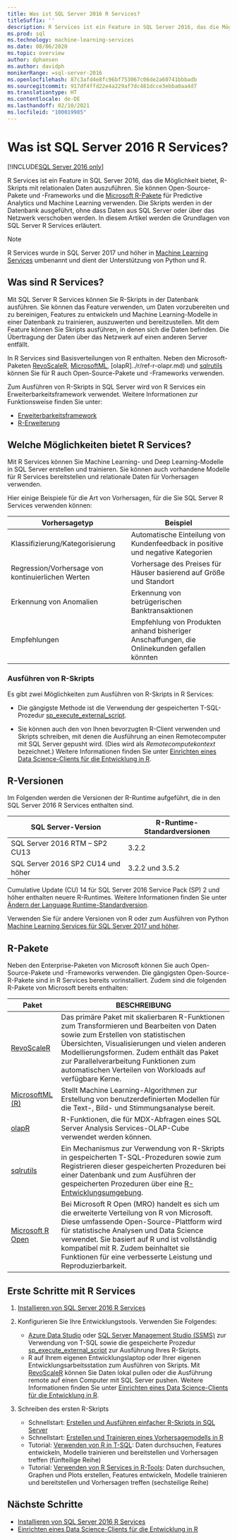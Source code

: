 ```yaml
---
title: Was ist SQL Server 2016 R Services?
titleSuffix: ''
description: R Services ist ein Feature in SQL Server 2016, das die Möglichkeit bietet, R-Skripts mit relationalen Daten auszuführen. Sie können Open-Source-Pakete und -Frameworks und die Microsoft R-Pakete für Predictive Analytics und Machine Learning verwenden. Die Skripts werden in der Datenbank ausgeführt, ohne dass Daten aus SQL Server oder über das Netzwerk verschoben werden. In diesem Artikel werden die Grundlagen von SQL Server R Services erläutert.
ms.prod: sql
ms.technology: machine-learning-services
ms.date: 08/06/2020
ms.topic: overview
author: dphansen
ms.author: davidph
monikerRange: =sql-server-2016
ms.openlocfilehash: 87c3afd4e8fc96bf753067c06de2a60741bbbadb
ms.sourcegitcommit: 917df4ffd22e4a229af7dc481dcce3ebba0aa4d7
ms.translationtype: HT
ms.contentlocale: de-DE
ms.lasthandoff: 02/10/2021
ms.locfileid: "100019985"
---
```

# <a name="what-is-sql-server-2016-r-services"></a>Was ist SQL Server 2016 R Services?

[!INCLUDE[SQL Server 2016 only](../../includes/applies-to-version/sqlserver2016-only.md)]

R Services ist ein Feature in SQL Server 2016, das die Möglichkeit bietet, R-Skripts mit relationalen Daten auszuführen. Sie können Open-Source-Pakete und -Frameworks und die [Microsoft R-Pakete](#packages) für Predictive Analytics und Machine Learning verwenden. Die Skripts werden in der Datenbank ausgeführt, ohne dass Daten aus SQL Server oder über das Netzwerk verschoben werden. In diesem Artikel werden die Grundlagen von SQL Server R Services erläutert.

> [!Note]
> R Services wurde in SQL Server 2017 und höher in [Machine Learning Services](../sql-server-machine-learning-services.md) umbenannt und dient der Unterstützung von Python und R.

## <a name="what-is-r-services"></a>Was sind R Services?

Mit SQL Server R Services können Sie R-Skripts in der Datenbank ausführen. Sie können das Feature verwenden, um Daten vorzubereiten und zu bereinigen, Features zu entwickeln und Machine Learning-Modelle in einer Datenbank zu trainieren, auszuwerten und bereitzustellen. Mit dem Feature können Sie Skripts ausführen, in denen sich die Daten befinden. Die Übertragung der Daten über das Netzwerk auf einen anderen Server entfällt.

In R Services sind Basisverteilungen von R enthalten. Neben den Microsoft-Paketen [RevoScaleR](../r/ref-r-revoscaler.md), [MicrosoftML](../r/ref-r-microsoftml.md), [olapR]../r/ref-r-olapr.md) und [sqlrutils](../r/ref-r-sqlrutils.md) können Sie für R auch Open-Source-Pakete und -Frameworks verwenden.

Zum Ausführen von R-Skripts in SQL Server wird von R Services ein Erweiterbarkeitsframework verwendet. Weitere Informationen zur Funktionsweise finden Sie unter:

+ [Erweiterbarkeitsframework](../concepts/extensibility-framework.md)
+ [R-Erweiterung](../concepts/extension-r.md)

## <a name="what-can-i-do-with-r-services"></a>Welche Möglichkeiten bietet R Services?

Mit R Services können Sie Machine Learning- und Deep Learning-Modelle in SQL Server erstellen und trainieren. Sie können auch vorhandene Modelle für R Services bereitstellen und relationale Daten für Vorhersagen verwenden.

Hier einige Beispiele für die Art von Vorhersagen, für die Sie SQL Server R Services verwenden können:

|Vorhersagetyp|Beispiel|
|-|-|
|Klassifizierung/Kategorisierung|Automatische Einteilung von Kundenfeedback in positive und negative Kategorien|
|Regression/Vorhersage von kontinuierlichen Werten|Vorhersage des Preises für Häuser basierend auf Größe und Standort|
|Erkennung von Anomalien|Erkennung von betrügerischen Banktransaktionen |
|Empfehlungen|Empfehlung von Produkten anhand bisheriger Anschaffungen, die Onlinekunden gefallen könnten|

### <a name="how-to-execute-r-scripts"></a>Ausführen von R-Skripts

Es gibt zwei Möglichkeiten zum Ausführen von R-Skripts in R Services:

+ Die gängigste Methode ist die Verwendung der gespeicherten T-SQL-Prozedur [sp_execute_external_script](../../relational-databases/system-stored-procedures/sp-execute-external-script-transact-sql.md).

+ Sie können auch den von Ihnen bevorzugten R-Client verwenden und Skripts schreiben, mit denen die Ausführung an einen Remotecomputer mit SQL Server gepusht wird. (Dies wird als *Remotecomputekontext* bezeichnet.) Weitere Informationen finden Sie unter [Einrichten eines Data Science-Clients für die Entwicklung in R](../r/set-up-a-data-science-client.md).

<a name="version"></a>

## <a name="r-versions"></a>R-Versionen

Im Folgenden werden die Versionen der R-Runtime aufgeführt, die in den SQL Server 2016 R Services enthalten sind.

SQL Server-Version | R-Runtime-Standardversionen |
|-|-|
| SQL Server 2016 RTM – SP2 CU13 | 3.2.2 |
| SQL Server 2016 SP2 CU14 und höher | 3.2.2 und 3.5.2 |

Cumulative Update (CU) 14 für SQL Server 2016 Service Pack (SP) 2 und höher enthalten neuere R-Runtimes. Weitere Informationen finden Sie unter [Ändern der Language Runtime-Standardversion](../install/change-default-language-runtime-version.md).

Verwenden Sie für andere Versionen von R oder zum Ausführen von Python [Machine Learning Services für SQL Server 2017 und höher](../sql-server-machine-learning-services.md).

<a name="packages"></a>

## <a name="r-packages"></a>R-Pakete

Neben den Enterprise-Paketen von Microsoft können Sie auch Open-Source-Pakete und -Frameworks verwenden. Die gängigsten Open-Source-R-Pakete sind in R Services bereits vorinstalliert. Zudem sind die folgenden R-Pakete von Microsoft bereits enthalten:

| Paket | BESCHREIBUNG |
|-|-|
| [RevoScaleR](../r/ref-r-revoscaler.md) | Das primäre Paket mit skalierbaren R-Funktionen zum Transformieren und Bearbeiten von Daten sowie zum Erstellen von statistischen Übersichten, Visualisierungen und vielen anderen Modellierungsformen. Zudem enthält das Paket zur Parallelverarbeitung Funktionen zum automatischen Verteilen von Workloads auf verfügbare Kerne. |
| [MicrosoftML (R)](../r/ref-r-microsoftml.md) | Stellt Machine Learning-Algorithmen zur Erstellung von benutzerdefinierten Modellen für die Text-, Bild- und Stimmungsanalyse bereit. |
| [olapR](../r/ref-r-olapr.md) | R-Funktionen, die für MDX-Abfragen eines SQL Server Analysis Services-OLAP-Cube verwendet werden können. |
| [sqlrutils](../r/ref-r-sqlrutils.md) | Ein Mechanismus zur Verwendung von R-Skripts in gespeicherten T-SQL-Prozeduren sowie zum Registrieren dieser gespeicherten Prozeduren bei einer Datenbank und zum Ausführen der gespeicherten Prozeduren über eine [R-Entwicklungsumgebung](../r/set-up-a-data-science-client.md). |
| [Microsoft R Open](https://mran.microsoft.com/rro) | Bei Microsoft R Open (MRO) handelt es sich um die erweiterte Verteilung von R von Microsoft. Diese umfassende Open-Source-Plattform wird für statistische Analysen und Data Science verwendet. Sie basiert auf R und ist vollständig kompatibel mit R. Zudem beinhaltet sie Funktionen für eine verbesserte Leistung und Reproduzierbarkeit. |

## <a name="how-do-i-get-started-with-rservices"></a>Erste Schritte mit R Services

1. [Installieren von SQL Server 2016 R Services](../install/sql-r-services-windows-install.md)

1. Konfigurieren Sie Ihre Entwicklungstools. Verwenden Sie Folgendes:

    + [Azure Data Studio](../../azure-data-studio/what-is-azure-data-studio.md) oder [SQL Server Management Studio (SSMS)](../../ssms/sql-server-management-studio-ssms.md) zur Verwendung von T-SQL sowie die gespeicherte Prozedur [sp_execute_external_script](../../relational-databases/system-stored-procedures/sp-execute-external-script-transact-sql.md) zur Ausführung Ihres R-Skripts.
    + R auf Ihrem eigenen Entwicklungslaptop oder Ihrer eigenen Entwicklungsarbeitsstation zum Ausführen von Skripts. Mit [RevoScaleR](../r/ref-r-revoscaler.md) können Sie Daten lokal pullen oder die Ausführung remote auf einen Computer mit SQL Server pushen. Weitere Informationen finden Sie unter [Einrichten eines Data Science-Clients für die Entwicklung in R](../r/set-up-a-data-science-client.md).

1. Schreiben des ersten R-Skripts

    + Schnellstart: [Erstellen und Ausführen einfacher R-Skripts in SQL Server](../tutorials/quickstart-r-create-script.md)
    + Schnellstart: [Erstellen und Trainieren eines Vorhersagemodells in R](../tutorials/quickstart-r-train-score-model.md)
    + Tutorial: [Verwenden von R in T-SQL](../tutorials/r-taxi-classification-introduction.md): Daten durchsuchen, Features entwickeln, Modelle trainieren und bereitstellen und Vorhersagen treffen (fünfteilige Reihe)
    + Tutorial: [Verwenden von R Services in R-Tools](../tutorials/walkthrough-data-science-end-to-end-walkthrough.md): Daten durchsuchen, Graphen und Plots erstellen, Features entwickeln, Modelle trainieren und bereitstellen und Vorhersagen treffen (sechsteilige Reihe)

## <a name="next-steps"></a>Nächste Schritte

+ [Installieren von SQL Server 2016 R Services](../install/sql-r-services-windows-install.md)
+ [Einrichten eines Data Science-Clients für die Entwicklung in R](../r/set-up-a-data-science-client.md)